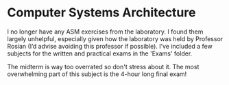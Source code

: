 # Computer Systems Architecture

I no longer have any ASM exercises from the laboratory. I found them largely unhelpful, especially given how the laboratory was held by Professor Rosian (I’d advise avoiding this professor if possible). I’ve included a few subjects for the written and practical exams in the 'Exams' folder.

The midterm is way too overrated so don't stress about it. The most overwhelming part of this subject is the 4-hour long final exam!
